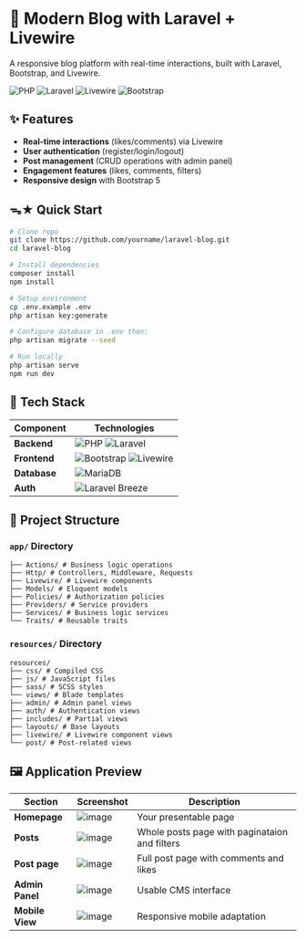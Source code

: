 # 📝 Modern Blog with Laravel + Livewire

A responsive blog platform with real-time interactions, built with Laravel, Bootstrap, and Livewire.

![PHP](https://img.shields.io/badge/PHP-777BB4?logo=php&logoColor=white)
![Laravel](https://img.shields.io/badge/Laravel-FF2D20?logo=laravel&logoColor=white)
![Livewire](https://img.shields.io/badge/Livewire-4E56A6?logo=livewire)
![Bootstrap](https://img.shields.io/badge/Bootstrap-7952B3?logo=bootstrap&logoColor=white)

## ✨ Features
- **Real-time interactions** (likes/comments) via Livewire
- **User authentication** (register/login/logout)
- **Post management** (CRUD operations with admin panel)
- **Engagement features** (likes, comments, filters)
- **Responsive design** with Bootstrap 5

## ᯓ★ Quick Start
```bash
# Clone repo
git clone https://github.com/yourname/laravel-blog.git
cd laravel-blog

# Install dependencies
composer install
npm install

# Setup environment
cp .env.example .env
php artisan key:generate

# Configure database in .env then:
php artisan migrate --seed

# Run locally
php artisan serve
npm run dev
```

## 🔧 Tech Stack
| Component       | Technologies |
|-----------------|-------------|
| **Backend**     | ![PHP](https://img.shields.io/badge/PHP-8.3+-777BB4?logo=php) ![Laravel](https://img.shields.io/badge/Laravel-12-FF2D20?logo=laravel) |
| **Frontend**    | ![Bootstrap](https://img.shields.io/badge/Bootstrap-5-7952B3?logo=bootstrap) ![Livewire](https://img.shields.io/badge/Livewire-3-4E56A6?logo=livewire) |
| **Database**    | ![MariaDB](https://img.shields.io/badge/MariaDB-11.4-003545?logo=mariadb) |
| **Auth**        | ![Laravel Breeze](https://img.shields.io/badge/Breeze-2.0-FF2D20?logo=laravel) |

## 📂 Project Structure

### `app/` Directory
```
├── Actions/ # Business logic operations
├── Http/ # Controllers, Middleware, Requests
├── Livewire/ # Livewire components
├── Models/ # Eloquent models
├── Policies/ # Authorization policies
├── Providers/ # Service providers
├── Services/ # Business logic services
└── Traits/ # Reusable traits
```

### `resources/` Directory
```
resources/
├── css/ # Compiled CSS
├── js/ # JavaScript files
├── sass/ # SCSS styles
└── views/ # Blade templates
├── admin/ # Admin panel views
├── auth/ # Authentication views
├── includes/ # Partial views
├── layouts/ # Base layouts
├── livewire/ # Livewire component views
└── post/ # Post-related views
```

## 🖼️ Application Preview

| Section         | Screenshot                                     | Description                           |
|-----------------|------------------------------------------------|---------------------------------------|
| **Homepage** | ![image](https://github.com/user-attachments/assets/38412c49-469a-40a8-858e-46c19ca3aad6) | Your presentable page |
| **Posts** | ![image](https://github.com/user-attachments/assets/3f8d5152-1ac9-4817-a3f4-8421b4e592bd) | Whole posts page with paginataion and filters |
| **Post page** | ![image](https://github.com/user-attachments/assets/9d7762e9-6480-43bf-95e1-c2f73eb658d8) | Full post page with comments and likes |
| **Admin Panel** | ![image](https://github.com/user-attachments/assets/b4cc6af8-844c-4320-8a28-f56af7902914) | Usable CMS interface |
| **Mobile View** | ![image](https://github.com/user-attachments/assets/a91970e7-6622-4c3d-9f6d-beea549e5bc2) | Responsive mobile adaptation |






